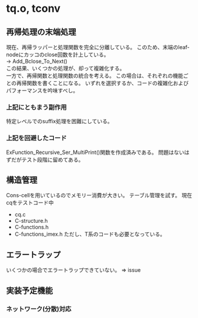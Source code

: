 # tq.o, tconv
## 再帰処理の末端処理
現在、再帰ラッパーと処理関数を完全に分離している。
このため、末端のleaf-nodeにカッコのclose回数を計上している。   
 -> Add_Bclose_To_Next()   
この結果、いくつかの処理が、却って複雑化する。   
一方で、再帰関数と処理関数の統合を考える。
この場合は、それぞれの機能ごとの再帰関数を書くことになる。
いずれを選択するか、コードの複雑化およびパフォーマンスを吟味すべし。
### 上記にともまう副作用
特定レベルでのsuffix処理を困難にしている。
### 上記を回避したコード
ExFunction_Recursive_Ser_MultiPrint()関数を作成済みである。
問題はないはずだがテスト段階に留めてある。
## 構造管理
Cons-cellを用いているのでメモリー消費が大きい。
テーブル管理を試す。
現在cqをテストコード中
- cq.c
- C-structure.h
- C-functions.h
- C-functions_imex.h
ただし、T系のコードも必要となっている。
## エラートラップ
いくつかの場合でエラートラップできていない。
=> issue
## 実装予定機能
### ネットワーク(分散)対応
